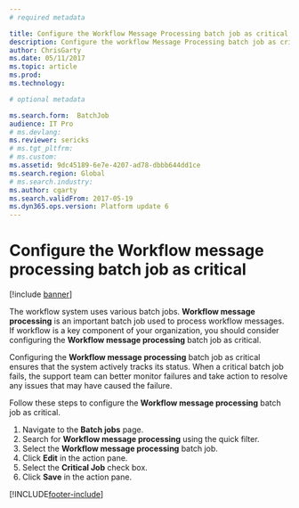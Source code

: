 ```yaml
---
# required metadata

title: Configure the Workflow Message Processing batch job as critical
description: Configure the workflow Message Processing batch job as critical
author: ChrisGarty
ms.date: 05/11/2017
ms.topic: article
ms.prod: 
ms.technology: 

# optional metadata

ms.search.form:  BatchJob
audience: IT Pro
# ms.devlang: 
ms.reviewer: sericks
# ms.tgt_pltfrm: 
# ms.custom: 
ms.assetid: 9dc45189-6e7e-4207-ad78-dbbb644dd1ce
ms.search.region: Global
# ms.search.industry: 
ms.author: cgarty
ms.search.validFrom: 2017-05-19
ms.dyn365.ops.version: Platform update 6
---
```


# Configure the Workflow message processing batch job as critical

[!include [banner](../includes/banner.md)]

The workflow system uses various batch jobs. **Workflow message processing** is an important batch job used to process workflow messages. If workflow is a key component of your organization, you should consider configuring the **Workflow message processing** batch job as critical.

Configuring the **Workflow message processing** batch job as critical ensures that the system actively tracks its status. When a critical batch job fails, the support team can better monitor failures and take action to resolve any issues that may have caused the failure.

Follow these steps to configure the **Workflow message processing** batch job as critical.

1. Navigate to the **Batch jobs** page.
2. Search for **Workflow message processing** using the quick filter.
3. Select the **Workflow message processing** batch job.
4. Click **Edit** in the action pane.
5. Select the **Critical Job** check box.
6. Click **Save** in the action pane.


[!INCLUDE[footer-include](../../../includes/footer-banner.md)]